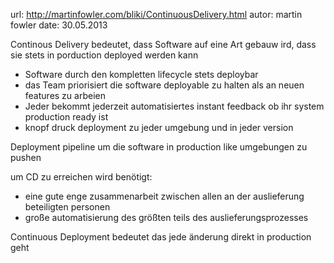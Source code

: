url: http://martinfowler.com/bliki/ContinuousDelivery.html
autor: martin fowler
date: 30.05.2013

Continous Delivery bedeutet, dass Software auf eine Art gebauw ird, dass sie stets in porduction deployed werden kann

- Software durch den kompletten lifecycle stets deploybar
- das Team priorisiert die software deployable zu halten als an neuen features zu arbeien
- Jeder bekommt jederzeit automatisiertes instant feedback ob ihr  system production ready ist
- knopf druck deployment zu jeder umgebung und in jeder version

Deployment pipeline um  die software in production like umgebungen zu pushen

um CD zu erreichen wird benötigt:
- eine gute enge zusammenarbeit zwischen allen an der auslieferung beteiligten personen
- große automatisierung des größten teils des auslieferungsprozesses

Continuous Deployment bedeutet das jede änderung direkt in production geht